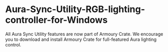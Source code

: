 # Aura-Sync-Utility-RGB-lighting-controller-for-Windows
All Aura Sync Utility features are now part of Armoury Crate. We encourage you to download and install Armoury Crate for full-featured Aura lighting control.
